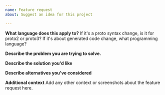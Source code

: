 ```yaml
---
name: Feature request
about: Suggest an idea for this project

---
```


**What language does this apply to?**
If it's a proto syntax change, is it for proto2 or proto3?
If it's about generated code change, what programming language?

**Describe the problem you are trying to solve.**

**Describe the solution you'd like**

**Describe alternatives you've considered**

**Additional context**
Add any other context or screenshots about the feature request here.

